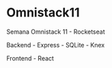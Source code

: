 # Omnistack11

Semana Omnistack 11 - Rocketseat

Backend 
    - Express
    - SQLite
    - Knex

Frontend
    - React    
